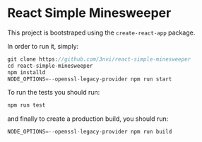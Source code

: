 # React Simple Minesweeper

This project is bootstraped using the `create-react-app` package.

In order to run it, simply:

```javascript
git clone https://github.com/3nvi/react-simple-minesweeper
cd react-simple-minesweeper
npm installd
NODE_OPTIONS=--openssl-legacy-provider npm run start
```

To run the tests you should run:

```javascript
npm run test
```

and finally to create a production build, you should run:

```javascript
NODE_OPTIONS=--openssl-legacy-provider npm run build
```
